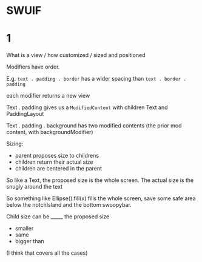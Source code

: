 # SWUIF

# 1

What is a view / how customized / sized and positioned

Modifiers have order.

E.g. `text . padding . border` has a wider spacing than `text . border . padding`

each modifier returns a new view

Text . padding  gives us a `ModifiedContent` with children Text and PaddingLayout

Text . padding . background has two modified contents (the prior mod content, with backgroundModifier)

Sizing:
  - parent proposes size to childrens
  - children return their actual size
  - children are centered in the parent

So like a Text, the proposed size is the whole screen.  The actual size is the snugly around the text

So something like
Ellipse().fill(x)  fills the whole screen, save some safe area below the notchIsland and the bottom swoopybar.

Child size can be _____ the proposed size
  - smaller
  - same
  - bigger than

(I think that covers all the cases)

